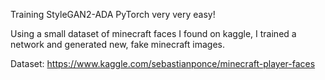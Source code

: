 Training StyleGAN2-ADA
PyTorch
very very easy!

Using a small dataset of minecraft faces I found on kaggle, I trained a network and generated new, fake minecraft images.

Dataset: https://www.kaggle.com/sebastianponce/minecraft-player-faces
